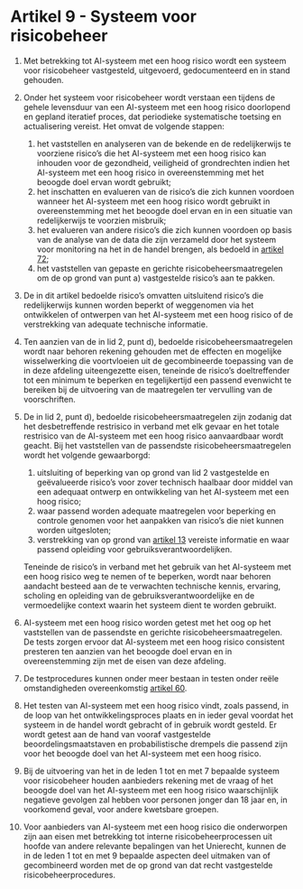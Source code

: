 # Artikel 9 - Systeem voor risicobeheer

   1. Met betrekking tot AI-systeem met een hoog risico wordt een systeem voor risicobeheer vastgesteld, uitgevoerd, gedocumenteerd en in stand gehouden.

   2. Onder het systeem voor risicobeheer wordt verstaan een tijdens de gehele levensduur van een AI-systeem met een hoog risico doorlopend en gepland iteratief proces, dat periodieke systematische toetsing en actualisering vereist. Het omvat de volgende stappen:

      1. het vaststellen en analyseren van de bekende en de redelijkerwijs te voorziene risico’s die het AI-systeem met een hoog risico kan inhouden voor de gezondheid, veiligheid of grondrechten indien het AI-systeem met een hoog risico in overeenstemming met het beoogde doel ervan wordt gebruikt;
      2. het inschatten en evalueren van de risico’s die zich kunnen voordoen wanneer het AI-systeem met een hoog risico wordt gebruikt in overeenstemming met het beoogde doel ervan en in een situatie van redelijkerwijs te voorzien misbruik;
      3. het evalueren van andere risico’s die zich kunnen voordoen op basis van de analyse van de data die zijn verzameld door het systeem voor monitoring na het in de handel brengen, als bedoeld in [artikel 72](../../hoofdstuk-9/afdeling-1/a72.md);
      4. het vaststellen van gepaste en gerichte risicobeheersmaatregelen om de op grond van punt a) vastgestelde risico’s aan te pakken.

   3. De in dit artikel bedoelde risico’s omvatten uitsluitend risico’s die redelijkerwijs kunnen worden beperkt of weggenomen via het ontwikkelen of ontwerpen van het AI-systeem met een hoog risico of de verstrekking van adequate technische informatie.

   4. Ten aanzien van de in lid 2, punt d), bedoelde risicobeheersmaatregelen wordt naar behoren rekening gehouden met de effecten en mogelijke wisselwerking die voortvloeien uit de gecombineerde toepassing van de in deze afdeling uiteengezette eisen, teneinde de risico’s doeltreffender tot een minimum te beperken en tegelijkertijd een passend evenwicht te bereiken bij de uitvoering van de maatregelen ter vervulling van de voorschriften.

   5. De in lid 2, punt d), bedoelde risicobeheersmaatregelen zijn zodanig dat het desbetreffende restrisico in verband met elk gevaar en het totale restrisico van de AI-systeem met een hoog risico aanvaardbaar wordt geacht. Bij het vaststellen van de passendste risicobeheersmaatregelen wordt het volgende gewaarborgd:

      1. uitsluiting of beperking van op grond van lid 2 vastgestelde en geëvalueerde risico’s voor zover technisch haalbaar door middel van een adequaat ontwerp en ontwikkeling van het AI-systeem met een hoog risico;
      2. waar passend worden adequate maatregelen voor beperking en controle genomen voor het aanpakken van risico’s die niet kunnen worden uitgesloten;
      3. verstrekking van op grond van [artikel 13](a13.md) vereiste informatie en waar passend opleiding voor gebruiksverantwoordelijken.
   
      Teneinde de risico’s in verband met het gebruik van het AI-systeem met een hoog risico weg te nemen of te beperken, wordt naar behoren aandacht besteed aan de te verwachten technische kennis, ervaring, scholing en opleiding van de gebruiksverantwoordelijke en de vermoedelijke context waarin het systeem dient te worden gebruikt.

   6. AI-systeem met een hoog risico worden getest met het oog op het vaststellen van de passendste en gerichte risicobeheersmaatregelen. De tests zorgen ervoor dat AI-systeem met een hoog risico consistent presteren ten aanzien van het beoogde doel ervan en in overeenstemming zijn met de eisen van deze afdeling.

   7. De testprocedures kunnen onder meer bestaan in testen onder reële omstandigheden overeenkomstig [artikel 60](../../hoofdstuk-6/a60.md).

   8. Het testen van AI-systeem met een hoog risico vindt, zoals passend, in de loop van het ontwikkelingsproces plaats en in ieder geval voordat het systeem in de handel wordt gebracht of in gebruik wordt gesteld. Er wordt getest aan de hand van vooraf vastgestelde beoordelingsmaatstaven en probabilistische drempels die passend zijn voor het beoogde doel van het AI-systeem met een hoog risico.

   9. Bij de uitvoering van het in de leden 1 tot en met 7 bepaalde systeem voor risicobeheer houden aanbieders rekening met de vraag of het beoogde doel van het AI-systeem met een hoog risico waarschijnlijk negatieve gevolgen zal hebben voor personen jonger dan 18 jaar en, in voorkomend geval, voor andere kwetsbare groepen.

   10. Voor aanbieders van AI-systeem met een hoog risico die onderworpen zijn aan eisen met betrekking tot interne risicobeheerprocessen uit hoofde van andere relevante bepalingen van het Unierecht, kunnen de in de leden 1 tot en met 9 bepaalde aspecten deel uitmaken van of gecombineerd worden met de op grond van dat recht vastgestelde risicobeheerprocedures.
